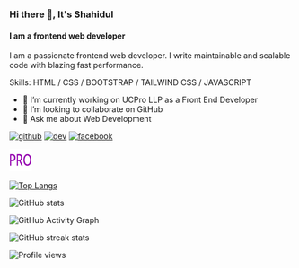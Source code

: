 ### Hi there 👋, It's Shahidul
#### I am a frontend web developer

I am a passionate frontend web developer. I write maintainable and scalable code with blazing fast performance.

Skills: HTML / CSS / BOOTSTRAP / TAILWIND CSS / JAVASCRIPT

- 🔭 I’m currently working on UCPro LLP as a Front End Developer 
- 👯 I’m looking to collaborate on GitHub 
- 💬 Ask me about Web Development 


[<img src='https://cdn.jsdelivr.net/npm/simple-icons@3.0.1/icons/github.svg' alt='github' height='40'>](https://github.com/Byte-Walker)  [<img src='https://cdn.jsdelivr.net/npm/simple-icons@3.0.1/icons/dev-dot-to.svg' alt='dev' height='40'>](https://dev.to/bytewalker)  [<img src='https://cdn.jsdelivr.net/npm/simple-icons@3.0.1/icons/facebook.svg' alt='facebook' height='40'>](https://www.facebook.com/https://www.facebook.com/profile.php?id=100008215602384)  

<a href='https://github.com/pricing'><img src='https://raw.githubusercontent.com/acervenky/animated-github-badges/master/assets/pro.gif' width='40' height='40'></a> 

[![Top Langs](https://github-readme-stats.vercel.app/api/top-langs/?username=Byte-Walker)](https://github.com/anuraghazra/github-readme-stats)

![GitHub stats](https://github-readme-stats.vercel.app/api?username=Byte-Walker&show_icons=true&count_private=true)  

![GitHub Activity Graph](https://activity-graph.herokuapp.com/graph?username=Byte-Walker)  

![GitHub streak stats](https://github-readme-streak-stats.herokuapp.com/?user=Byte-Walker)  

![Profile views](https://gpvc.arturio.dev/Byte-Walker)  
